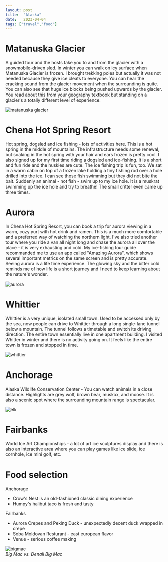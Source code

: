 ```yaml
---
layout: post
title:  "Alaska"
date:   2023-04-04
tags: ["travel","food"]
---
```


# Matanuska Glacier  
A guided tour and the hosts take you to and from the glacier with a snowmobile-driven sled. In winter you can walk on icy surface when Matanuska Glacier is frozen. I brought trekking poles but actually it was not needed because they give ice cleats to everyone. You can hear the cracking sound from the glacier movement when the surrounding is quite. You can also see that huge ice blocks being pushed upwards by the glacier. You read about this from your geography textbook but standing on a glacieris a totally different level of experience.  

![matanuska glacier](/alaska/matanuska.jpg)

# Chena Hot Spring Resort  
Hot spring, dogsled and ice fishing - lots of activities here. This is a hot spring in the middle of mountains. The infrastructure needs some renewal, but soaking in the hot spring with your hair and ears frozen is pretty cool. I also signed up for my first time riding a dogsled and ice-fishing. It is a short and fun ride and the huskies are cute. The ice fishing trip is fun, too. We sat in a warm cabin on top of a frozen lake holding a tiny fishing rod over a hole drilled into the ice. I can see those fish swimming but they did not bite the bait. Suddenly an animal - not fish - swim up to my ice hole. It is a muskrat swimming up the ice hole and try to breathe! The small critter even came up three times.

# Aurora  
In Chena Hot Spring Resort, you can book a trip for aurora viewing in a warm, cozy yurt with hot drink and ramen. This is a much more comfortable and a preferred way of watching the northern light. I've also tried another tour where you ride a van all night long and chase the aurora all over the place - it is very exhausting and cold. My ice-fishing tour guide recommanded me to use an app called "Amazing Aurora", which shows several important metrics on the same screen and is pretty accurate.  
Seeing aurora is a life time experience. The glowing sky and the bitter cold reminds me of how life is a short journey and I need to keep learning about the nature's wonder.

![aurora](/alaska/aurora.jpg)

# Whittier
Whittier is a very unique, isolated small town. Used to be accessed only by the sea, now people can drive to Whittier through a long single-lane tunnel below a mountain. The tunnel follows a timetable and switch its driving direction. The entire town essentially live in one apartment building. I visited Whitter in winter and there is no activity going on. It feels like the entire town is frozen and stopped in time.

![whittier](/alaska/whittier.jpg)

# Anchorage
Alaska Wildlife Conservation Center - You can watch animals in a close distance. Highlights are grey wolf, brown bear, muskox, and moose. It is also a scenic spot where the surrounding mountain range is spectacular.  

![elk](/alaska/elk.jpg)

# Fairbanks 
World Ice Art Championships - a lot of art ice sculptures display and there is also an interactive area where you can play games like ice slide, ice cornhole, ice mini golf, etc.

# Food selection  
Anchorage
- Crow's Nest is an old-fashioned classic dining experience
- Humpy's halibut taco is fresh and tasty  

Fairbanks
- Aurora Crepes and Peking Duck - unexpectedly decent duck wrapped in crepe
- Soba Moldovan Resturant - east european flavor
- Venue - serious coffee making

![bigmac](/alaska/bigmac.jpg)  
*Big Mac vs. Denali Big Mac*


